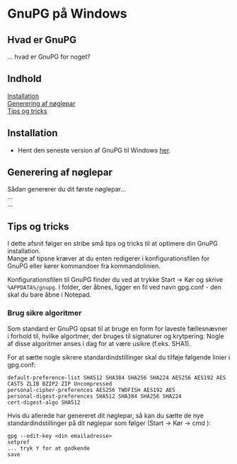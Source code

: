 # GnuPG på Windows

## Hvad er GnuPG

... hvad er GnuPG for noget?

## Indhold
[Installation](#installation)  
[Generering af nøglepar](#generering-af-nøglepar)  
[Tips og tricks](#tips-og-tricks)

## Installation
* Hent den seneste version af GnuPG til Windows [her](http://gpg4win.org/).  

## Generering af nøglepar
Sådan genererer du dit første nøglepar...  
...  
...  

## Tips og tricks
I dette afsnit følger en stribe små tips og tricks til at optimere din GnuPG installation.  
Mange af tipsne kræver at du enten redigerer i konfigurationsfilen for GnuPG eller kører kommandoer fra kommandolinien.  
  
Konfigurationsfilen til GnuPG finder du ved at trykke Start -> Kør og skrive `%APPDATA%/gnupg`. I folder, der åbnes, ligger en fil ved navn gpg.conf - den skal du bare åbne i Notepad. 

### Brug sikre algoritmer
Som standard er GnuPG opsat til at bruge en form for laveste fællesnævner i forhold til, hvilke algortmer, der bruges til signaturer og krytpering. Nogle af disse algoritmer anses i dag for at være usikre (f.eks. SHA1).  
  
For at sætte nogle sikrere standardindstillinger skal du tilføje følgende linier i gpg.conf:  
``` 
default-preference-list SHA512 SHA384 SHA256 SHA224 AES256 AES192 AES CAST5 ZLIB BZIP2 ZIP Uncompressed
personal-cipher-preferences AES256 TWOFISH AES192 AES
personal-digest-preferences SHA512 SHA384 SHA256 SHA224
cert-digest-algo SHA512
```
Hvis du allerede har genereret dit nøglepar, så kan du sætte de nye standardindstillinger på dit nøglepar som følger (Start -> Kør -> cmd <enter>): 
```
gpg --edit-key <din emailadresse>
setpref
... tryk Y for at godkende
save
```
